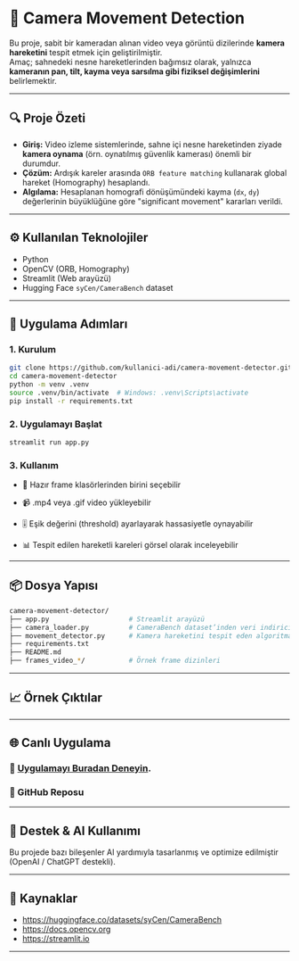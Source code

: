 # 🎥 Camera Movement Detection

Bu proje, sabit bir kameradan alınan video veya görüntü dizilerinde **kamera hareketini** tespit etmek için geliştirilmiştir.  
Amaç; sahnedeki nesne hareketlerinden bağımsız olarak, yalnızca **kameranın pan, tilt, kayma veya sarsılma gibi fiziksel değişimlerini** belirlemektir.

---

## 🔍 Proje Özeti

- **Giriş:** Video izleme sistemlerinde, sahne içi nesne hareketinden ziyade **kamera oynama** (örn. oynatılmış güvenlik kamerası) önemli bir durumdur.
- **Çözüm:** Ardışık kareler arasında `ORB feature matching` kullanarak global hareket (Homography) hesaplandı.
- **Algılama:** Hesaplanan homografi dönüşümündeki kayma (`dx`, `dy`) değerlerinin büyüklüğüne göre "significant movement" kararları verildi.

---

## ⚙️ Kullanılan Teknolojiler

- Python
- OpenCV (ORB, Homography)
- Streamlit (Web arayüzü)
- Hugging Face `syCen/CameraBench` dataset

---

## 🚀 Uygulama Adımları

### 1. Kurulum

```bash
git clone https://github.com/kullanici-adi/camera-movement-detector.git
cd camera-movement-detector
python -m venv .venv
source .venv/bin/activate  # Windows: .venv\Scripts\activate
pip install -r requirements.txt
```

### 2. Uygulamayı Başlat
```bash
streamlit run app.py
```

### 3. Kullanım

* 📂 Hazır frame klasörlerinden birini seçebilir

* 📹 .mp4 veya .gif video yükleyebilir

* 🎚️ Eşik değerini (threshold) ayarlayarak hassasiyetle oynayabilir

* 📊 Tespit edilen hareketli kareleri görsel olarak inceleyebilir

---

## 📦 Dosya Yapısı

```bash
camera-movement-detector/
├── app.py                    # Streamlit arayüzü
├── camera_loader.py          # CameraBench dataset’inden veri indirici
├── movement_detector.py      # Kamera hareketini tespit eden algoritma
├── requirements.txt
├── README.md
├── frames_video_*/           # Örnek frame dizinleri
```
---

## 📈 Örnek Çıktılar

---

## 🌐 Canlı Uygulama

### 🔗 [Uygulamayı Buradan Deneyin](https://github.com/Arifkarakilic/camera-movement-detector).

### 📁 GitHub Reposu

---

## 🤖 Destek & AI Kullanımı

Bu projede bazı bileşenler AI yardımıyla tasarlanmış ve optimize edilmiştir (OpenAI / ChatGPT destekli).

---

## 📄 Kaynaklar

* https://huggingface.co/datasets/syCen/CameraBench
* https://docs.opencv.org
* https://streamlit.io 

---